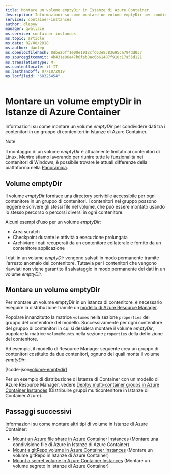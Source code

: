 ```yaml
---
title: Montare un volume emptyDir in Istanze di Azure Container
description: Informazioni su come montare un volume emptyDir per condividere dati tra i contenitori in un gruppo di contenitori in Istanze di Azure Container
services: container-instances
author: dlepow
manager: gwallace
ms.service: container-instances
ms.topic: article
ms.date: 02/08/2018
ms.author: danlep
ms.openlocfilehash: 0dbe26ff1e00e1912cfd63e8383695ca794dd037
ms.sourcegitcommit: 4b431e86e47b6feb8ac6b61487f910c17a55d121
ms.translationtype: MT
ms.contentlocale: it-IT
ms.lasthandoff: 07/18/2019
ms.locfileid: "68325454"
---
```

# <a name="mount-an-emptydir-volume-in-azure-container-instances"></a>Montare un volume emptyDir in Istanze di Azure Container

Informazioni su come montare un volume *emptyDir* per condividere dati tra i contenitori in un gruppo di contenitori in Istanze di Azure Container.

> [!NOTE]
> Il montaggio di un volume *emptyDir* è attualmente limitato ai contenitori di Linux. Mentre stiamo lavorando per riunire tutte le funzionalità nei contenitori di Windows, è possibile trovare le attuali differenze della piattaforma nella [Panoramica](container-instances-overview.md#linux-and-windows-containers).

## <a name="emptydir-volume"></a>Volume emptyDir

Il volume *emptyDir* fornisce una directory scrivibile accessibile per ogni contenitore in un gruppo di contenitori. I contenitori nel gruppo possono leggere e scrivere gli stessi file nel volume, che può essere montato usando lo stesso percorso o percorsi diversi in ogni contenitore.

Alcuni esempi d'uso per un volume *emptyDir*:

* Area scratch
* Checkpoint durante le attività a esecuzione prolungata
* Archiviare i dati recuperati da un contenitore collaterale e fornito da un contenitore applicazione

I dati in un volume *emptyDir* vengono salvati in modo permanente tramite l'arresto anomalo del contenitore. Tuttavia per i contenitori che vengono riavviati non viene garantito il salvataggio in modo permanente dei dati in un volume *emptyDir*.

## <a name="mount-an-emptydir-volume"></a>Montare un volume emptyDir

Per montare un volume emptyDir in un'istanza di contenitore, è necessario eseguire la distribuzione tramite un [modello di Azure Resource Manager](/azure/templates/microsoft.containerinstance/containergroups).

Popolare innanzitutto la matrice `volumes` nella sezione `properties` del gruppo del contenitore del modello. Successivamente per ogni contenitore del gruppo di contenitori in cui si desidera montare il volume *emptyDir*, popolare la matrice `volumeMounts` nella sezione `properties` della definizione del contenitore.

Ad esempio, il modello di Resource Manager seguente crea un gruppo di contenitori costituito da due contenitori, ognuno dei quali monta il volume *emptyDir*:

<!-- https://github.com/Azure/azure-docs-json-samples/blob/master/container-instances/aci-deploy-volume-emptydir.json -->
[!code-json[volume-emptydir](~/azure-docs-json-samples/container-instances/aci-deploy-volume-emptydir.json)]

Per un esempio di distribuzione di Istanze di Container con un modello di Azure Resource Manager, vedere [Deploy multi-container groups in Azure Container Instances](container-instances-multi-container-group.md) (Distribuire gruppi multicontenitore in Istanze di Container Azure).

## <a name="next-steps"></a>Passaggi successivi

Informazioni su come montare altri tipi di volume in Istanze di Azure Container:

* [Mount an Azure file share in Azure Container Instances](container-instances-volume-azure-files.md) (Montare una condivisione file di Azure in Istanze di Azure Container)
* [Mount a gitRepo volume in Azure Container Instances](container-instances-volume-gitrepo.md) (Montare un volume gitRepo in Istanze di Azure Container)
* [Mount a secret volume in Azure Container Instances](container-instances-volume-secret.md) (Montare un volume segreto in Istanze di Azure Container)